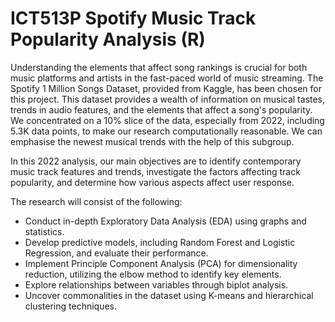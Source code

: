 # ICT513P Spotify Music Track Popularity Analysis (R)

Understanding the elements that affect song rankings is crucial for both music platforms and artists in the fast-paced world of music streaming. The Spotify 1 Million Songs Dataset, provided from Kaggle, has been chosen for this project. This dataset provides a wealth of information on musical tastes, trends in audio features, and the elements that affect a song's popularity. We concentrated on a 10% slice of the data, especially from 2022, including 5.3K data points, to make our research computationally reasonable. We can emphasise the newest musical trends with the help of this subgroup.

In this 2022 analysis, our main objectives are to identify contemporary music track features and trends, investigate the factors affecting track popularity, and determine how various aspects affect user response.

The research will consist of the following: 
- Conduct in-depth Exploratory Data Analysis (EDA) using graphs and statistics.
- Develop predictive models, including Random Forest and Logistic Regression, and evaluate their performance.
- Implement Principle Component Analysis (PCA) for dimensionality reduction, utilizing the elbow method to identify key elements.
- Explore relationships between variables through biplot analysis.
- Uncover commonalities in the dataset using K-means and hierarchical clustering techniques.
